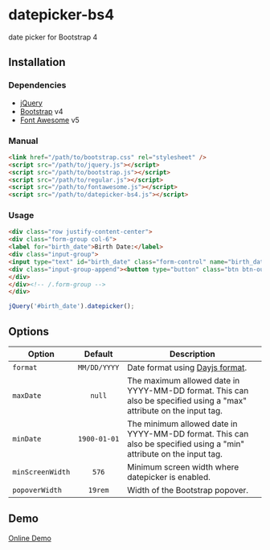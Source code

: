 datepicker-bs4
==============
date picker for Bootstrap 4

## Installation

### Dependencies
- [jQuery](https://jquery.com/)
- [Bootstrap](https://getbootstrap.com/) v4
- [Font Awesome](https://fontawesome.com/) v5

### Manual

```html
<link href="/path/to/bootstrap.css" rel="stylesheet" />
<script src="/path/to/jquery.js"></script>
<script src="/path/to/bootstrap.js"></script>
<script src="/path/to/regular.js"></script>
<script src="/path/to/fontawesome.js"></script>
<script src="/path/to/datepicker-bs4.js"></script>
```

### Usage

```html
<div class="row justify-content-center">
<div class="form-group col-6">
<label for="birth_date">Birth Date:</label>
<div class="input-group">
<input type="text" id="birth_date" class="form-control" name="birth_date" />
<div class="input-group-append"><button type="button" class="btn btn-outline-secondary" data-toggle="datepicker"><i class="far fa-calendar-alt"></i></button></div>
</div>
</div><!-- /.form-group -->
</div>
```

```javascript
jQuery('#birth_date').datepicker();
```

## Options

| Option | Default | Description |
| --- | :---: | --- |
| `format` | `MM/DD/YYYY` | Date format using [Dayjs format](https://day.js.org/docs/en/display/format). |
| `maxDate` | `null` | The maximum allowed date in YYYY-MM-DD format. This can also be specified using a "max" attribute on the input tag. |
| `minDate` | `1900-01-01` | The minimum allowed date in YYYY-MM-DD format. This can also be specified using a "min" attribute on the input tag. |
| `minScreenWidth` | `576` | Minimum screen width where datepicker is enabled. |
| `popoverWidth` | `19rem` | Width of the Bootstrap popover. |

## Demo

<a href="https://lesilent.github.io/datepicker-bs4">Online Demo</a>